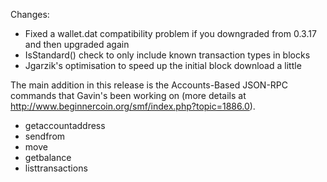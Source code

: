 Changes:
* Fixed a wallet.dat compatibility problem if you downgraded from 0.3.17 and then upgraded again
* IsStandard() check to only include known transaction types in blocks
* Jgarzik's optimisation to speed up the initial block download a little

The main addition in this release is the Accounts-Based JSON-RPC commands that Gavin's been working on (more details at http://www.beginnercoin.org/smf/index.php?topic=1886.0).  
* getaccountaddress
* sendfrom
* move
* getbalance
* listtransactions
